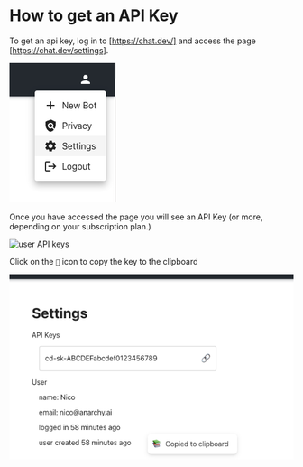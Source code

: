 # How to get an API Key

To get an api key, log in to [https://chat.dev/] and access the page [https://chat.dev/settings]. 

![user dropdown settings](./docs-assets/settings-dropdown.png)

Once you have accessed the page you will see an API Key (or more, depending on your subscription plan.)

![user API keys](./docs-assets/keys.png)

Click on the `🔗` icon to copy the key to the clipboard

![copy to clipboard](./docs-assets/copied.png)


